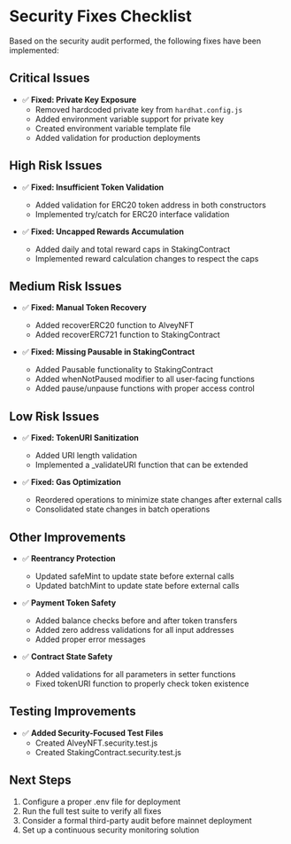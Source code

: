 # Security Fixes Checklist

Based on the security audit performed, the following fixes have been implemented:

## Critical Issues

- ✅ **Fixed: Private Key Exposure**
  - Removed hardcoded private key from `hardhat.config.js`
  - Added environment variable support for private key
  - Created environment variable template file
  - Added validation for production deployments

## High Risk Issues

- ✅ **Fixed: Insufficient Token Validation**
  - Added validation for ERC20 token address in both constructors
  - Implemented try/catch for ERC20 interface validation

- ✅ **Fixed: Uncapped Rewards Accumulation**
  - Added daily and total reward caps in StakingContract
  - Implemented reward calculation changes to respect the caps

## Medium Risk Issues

- ✅ **Fixed: Manual Token Recovery**
  - Added recoverERC20 function to AlveyNFT
  - Added recoverERC721 function to StakingContract

- ✅ **Fixed: Missing Pausable in StakingContract**
  - Added Pausable functionality to StakingContract
  - Added whenNotPaused modifier to all user-facing functions
  - Added pause/unpause functions with proper access control

## Low Risk Issues

- ✅ **Fixed: TokenURI Sanitization**
  - Added URI length validation
  - Implemented a _validateURI function that can be extended 

- ✅ **Fixed: Gas Optimization**
  - Reordered operations to minimize state changes after external calls
  - Consolidated state changes in batch operations

## Other Improvements

- ✅ **Reentrancy Protection**
  - Updated safeMint to update state before external calls
  - Updated batchMint to update state before external calls

- ✅ **Payment Token Safety**
  - Added balance checks before and after token transfers
  - Added zero address validations for all input addresses
  - Added proper error messages

- ✅ **Contract State Safety**
  - Added validations for all parameters in setter functions
  - Fixed tokenURI function to properly check token existence

## Testing Improvements

- ✅ **Added Security-Focused Test Files**
  - Created AlveyNFT.security.test.js
  - Created StakingContract.security.test.js

## Next Steps

1. Configure a proper .env file for deployment
2. Run the full test suite to verify all fixes
3. Consider a formal third-party audit before mainnet deployment
4. Set up a continuous security monitoring solution 